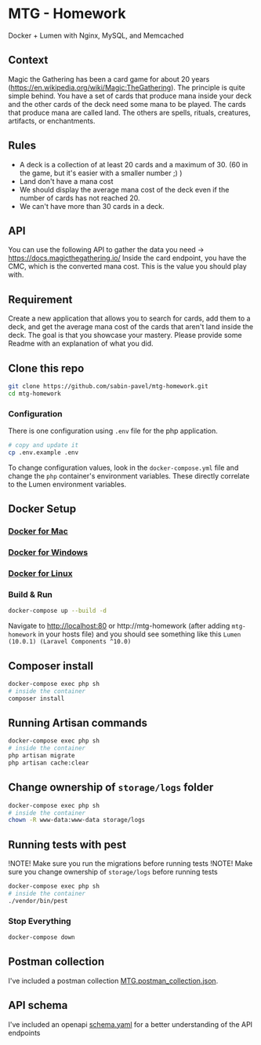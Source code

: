# MTG - Homework 
Docker + Lumen with Nginx, MySQL, and Memcached

## Context

Magic the Gathering has been a card game for about 20 years (https://en.wikipedia.org/wiki/Magic:TheGathering). The principle is quite simple behind. You have a set of cards that produce mana inside your deck and the other cards of the deck need some mana to be played. The cards that produce mana are called land. The others are spells, rituals, creatures, artifacts, or enchantments.

## Rules

- A deck is a collection of at least 20 cards and a maximum of 30. (60 in the game, but it's easier with a smaller number ;) )
- Land don't have a mana cost
- We should display the average mana cost of the deck even if the number of cards has not reached 20.
- We can't have more than 30 cards in a deck.

## API

You can use the following API to gather the data you need → https://docs.magicthegathering.io/
Inside the card endpoint, you have the CMC, which is the converted mana cost. This is the value you should play with.

## Requirement

Create a new application that allows you to search for cards, add them to a deck, and get the average mana cost of the cards that aren't land inside the deck.
The goal is that you showcase your mastery. Please provide some Readme with an explanation of what you did.

## Clone this repo

```bash
git clone https://github.com/sabin-pavel/mtg-homework.git
cd mtg-homework
```

### Configuration

There is one configuration using `.env` file for the php application.

```sh
# copy and update it
cp .env.example .env
```

To change configuration values, look in the `docker-compose.yml` file and change the `php` container's environment variables. These directly correlate to the Lumen environment variables.

## Docker Setup

### [Docker for Mac](https://docs.docker.com/docker-for-mac/)

### [Docker for Windows](https://docs.docker.com/docker-for-windows/)

### [Docker for Linux](https://docs.docker.com/engine/installation/linux/)

### Build & Run

```bash
docker-compose up --build -d
```

Navigate to [http://localhost:80](http://localhost:80) or http://mtg-homework (after adding `mtg-homework` in your hosts file) and you should see something like this `Lumen (10.0.1) (Laravel Components ^10.0)`

## Composer install

```sh
docker-compose exec php sh
# inside the container
composer install
```

## Running Artisan commands

```sh
docker-compose exec php sh
# inside the container
php artisan migrate
php artisan cache:clear
```

## Change ownership of `storage/logs` folder

```sh
docker-compose exec php sh
# inside the container
chown -R www-data:www-data storage/logs
```

## Running tests with pest

!NOTE! Make sure you run the migrations before running tests
!NOTE! Make sure you change ownership of `storage/logs` before running tests

```sh
docker-compose exec php sh
# inside the container
./vendor/bin/pest
```

### Stop Everything

```bash
docker-compose down
```

## Postman collection

I've included a postman collection [MTG.postman_collection.json](storage/app/public/MTG.postman_collection.json).

## API schema

I've included an openapi [schema.yaml](storage/app/public/schema.yaml) for a better understanding of the API endpoints
